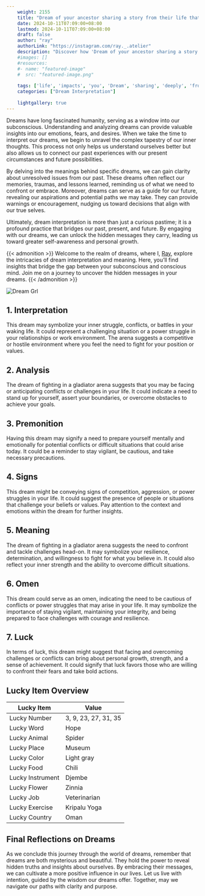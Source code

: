 ```yaml
---
    weight: 2155
    title: "Dream of your ancestor sharing a story from their life that impacts you deeply."  # Assuming 'title' column exists
    date: 2024-10-11T07:09:00+08:00
    lastmod: 2024-10-11T07:09:00+08:00
    draft: false
    author: "ray"
    authorLink: "https://instagram.com/ray._.atelier"
    description: "Discover how 'Dream of your ancestor sharing a story from their life that impacts you deeply.' can interpret your future and uncover its significant meanings in your life."
    #images: []
    #resources:
    #- name: "featured-image"
    #  src: "featured-image.png"
    
    tags: ['life', 'impacts', 'you', 'Dream', 'sharing', 'deeply', 'from', 'ancestor', 'that', 'story', 'their']
    categories: ["Dream Interpretation"]
    
    lightgallery: true
---
```

    
Dreams have long fascinated humanity, serving as a window into our subconscious. Understanding and analyzing dreams can provide valuable insights into our emotions, fears, and desires. When we take the time to interpret our dreams, we begin to unravel the complex tapestry of our inner thoughts. This process not only helps us understand ourselves better but also allows us to connect our past experiences with our present circumstances and future possibilities.

By delving into the meanings behind specific dreams, we can gain clarity about unresolved issues from our past. These dreams often reflect our memories, traumas, and lessons learned, reminding us of what we need to confront or embrace. Moreover, dreams can serve as a guide for our future, revealing our aspirations and potential paths we may take. They can provide warnings or encouragement, nudging us toward decisions that align with our true selves.

Ultimately, dream interpretation is more than just a curious pastime; it is a profound practice that bridges our past, present, and future. By engaging with our dreams, we can unlock the hidden messages they carry, leading us toward greater self-awareness and personal growth.

{{< admonition >}}
Welcome to the realm of dreams, where I, [Ray](https://instagram.com/ray._.atelier), explore the intricacies of dream interpretation and meaning. Here, you’ll find insights that bridge the gap between your subconscious and conscious mind. Join me on a journey to uncover the hidden messages in your dreams.
{{< /admonition >}}

![Dream Grl](https://cdn.pixabay.com/photo/2017/11/02/03/35/gothic-2910057_1280.jpg "Dream Grl")

## 1. Interpretation
 This dream may symbolize your inner struggle, conflicts, or battles in your waking life. It could represent a challenging situation or a power struggle in your relationships or work environment. The arena suggests a competitive or hostile environment where you feel the need to fight for your position or values.

## 2. Analysis
 The dream of fighting in a gladiator arena suggests that you may be facing or anticipating conflicts or challenges in your life. It could indicate a need to stand up for yourself, assert your boundaries, or overcome obstacles to achieve your goals.

## 3. Premonition
 Having this dream may signify a need to prepare yourself mentally and emotionally for potential conflicts or difficult situations that could arise today. It could be a reminder to stay vigilant, be cautious, and take necessary precautions.

## 4. Signs
 This dream might be conveying signs of competition, aggression, or power struggles in your life. It could suggest the presence of people or situations that challenge your beliefs or values. Pay attention to the context and emotions within the dream for further insights.

## 5. Meaning
 The dream of fighting in a gladiator arena suggests the need to confront and tackle challenges head-on. It may symbolize your resilience, determination, and willingness to fight for what you believe in. It could also reflect your inner strength and the ability to overcome difficult situations.

## 6. Omen
 This dream could serve as an omen, indicating the need to be cautious of conflicts or power struggles that may arise in your life. It may symbolize the importance of staying vigilant, maintaining your integrity, and being prepared to face challenges with courage and resilience.

## 7. Luck
 In terms of luck, this dream might suggest that facing and overcoming challenges or conflicts can bring about personal growth, strength, and a sense of achievement. It could signify that luck favors those who are willing to confront their fears and take bold actions.

## Lucky Item Overview
| Lucky Item          | Value              |
|---------------|--------------------|
| Lucky Number        | 3, 9, 23, 27, 31, 35  |
| Lucky Word          | Hope |
| Lucky Animal        | Spider |
| Lucky Place         | Museum     |
| Lucky Color         | Light gray     |
| Lucky Food          | Chili      |
| Lucky Instrument    | Djembe |
| Lucky Flower        | Zinnia    |
| Lucky Job           | Veterinarian       |
| Lucky Exercise      | Kripalu Yoga  |
| Lucky Country       | Oman    |


##  Final Reflections on Dreams

As we conclude this journey through the world of dreams, remember that dreams are both mysterious and beautiful. They hold the power to reveal hidden truths and insights about ourselves. By embracing their messages, we can cultivate a more positive influence in our lives. Let us live with intention, guided by the wisdom our dreams offer. Together, may we navigate our paths with clarity and purpose.
